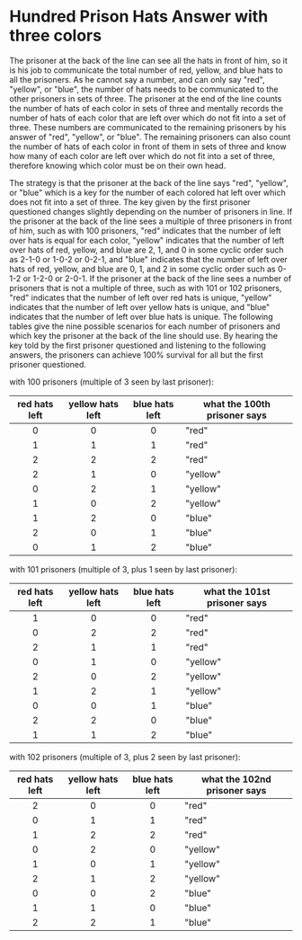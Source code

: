 # Hundred Prison Hats Answer with three colors

The prisoner at the back of the line can see all the hats in front of him, so 
it is his job to communicate the total number of red, yellow, and blue hats to 
all the prisoners. As he cannot say a number, and can only say "red", "yellow", 
or "blue", the number of hats needs to be communicated to the other prisoners 
in sets of three. The prisoner at the end of the line counts the number of hats 
of each color in sets of three and mentally records the number of hats of each 
color that are left over which do not fit into a set of three. These numbers 
are communicated to the remaining prisoners by his answer of "red", "yellow", 
or "blue". The remaining prisoners can also count the number of hats of each 
color in front of them in sets of three and know how many of each color are 
left over which do not fit into a set of three, therefore knowing which color 
must be on their own head.

The strategy is that the prisoner at the back of the line says "red", "yellow", 
or "blue" which is a key for the number of each colored hat left over which 
does not fit into a set of three. The key given by the first prisoner 
questioned changes slightly depending on the number of prisoners in line. If 
the prisoner at the back of the line sees a multiple of three prisoners in 
front of him, such as with 100 prisoners, "red" indicates that the number of 
left over hats is equal for each color, "yellow" indicates that the number of 
left over hats of red, yellow, and blue are 2, 1, and 0 in some cyclic order 
such as 2-1-0 or 1-0-2 or 0-2-1, and "blue" indicates that the number of left 
over hats of red, yellow, and blue are 0, 1, and 2 in some cyclic order such 
as 0-1-2 or 1-2-0 or 2-0-1. If the prisoner at the back of the line sees a 
number of prisoners that is not a multiple of three, such as with 101 or 102 
prisoners, "red" indicates that the number of left over red hats is unique, 
"yellow" indicates that the number of left over yellow hats is unique, and 
"blue" indicates that the number of left over blue hats is unique. The 
following tables give the nine possible scenarios for each number of prisoners 
and which key the prisoner at the back of the line should use. By hearing the 
key told by the first prisoner questioned and listening to the following 
answers, the prisoners can achieve 100% survival for all but the first prisoner 
questioned.

with 100 prisoners (multiple of 3 seen by last prisoner):  

|red hats left|yellow hats left|blue hats left|what the 100th prisoner says|
|:-----------:|:--------------:|:------------:|----------------------------|
| 0           |  0             | 0            | "red"                      |
| 1           |  1             | 1            | "red"                      |
| 2           |  2             | 2            | "red"                      |
| 2           |  1             | 0            | "yellow"                   |
| 0           |  2             | 1            | "yellow"                   |
| 1           |  0             | 2            | "yellow"                   |
| 1           |  2             | 0            | "blue"                     |
| 2           |  0             | 1            | "blue"                     |
| 0           |  1             | 2            | "blue"                     |

with 101 prisoners (multiple of 3, plus 1 seen by last prisoner):  

|red hats left|yellow hats left|blue hats left|what the 101st prisoner says|
|:-----------:|:--------------:|:------------:|----------------------------|
| 1           |  0             | 0            | "red"                      |
| 0           |  2             | 2            | "red"                      |
| 2           |  1             | 1            | "red"                      |
| 0           |  1             | 0            | "yellow"                   |
| 2           |  0             | 2            | "yellow"                   |
| 1           |  2             | 1            | "yellow"                   |
| 0           |  0             | 1            | "blue"                     |
| 2           |  2             | 0            | "blue"                     |
| 1           |  1             | 2            | "blue"                     |

with 102 prisoners (multiple of 3, plus 2 seen by last prisoner):  

|red hats left|yellow hats left|blue hats left|what the 102nd prisoner says|
|:-----------:|:--------------:|:------------:|----------------------------|
| 2           |  0             | 0            | "red"                      |
| 0           |  1             | 1            | "red"                      |
| 1           |  2             | 2            | "red"                      |
| 0           |  2             | 0            | "yellow"                   |
| 1           |  0             | 1            | "yellow"                   |
| 2           |  1             | 2            | "yellow"                   |
| 0           |  0             | 2            | "blue"                     |
| 1           |  1             | 0            | "blue"                     |
| 2           |  2             | 1            | "blue"                     |
